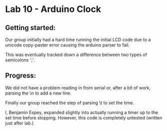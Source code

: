 Lab 10 - Arduino Clock
======

Getting started:
----------------
Our group initially had a hard time running the initial LCD code due to a unicode copy-paster error causing the arduino parser to fail.

This was eventually tracked down a difference between two types of semicolons ';'.

Progress:
---------
We did not have a problem reading in from serial or, after a bit of work, parsing the \n to add a new line.

Finally our group reached the step of parsing \t to set the time.

I, Benjamin Espey, expanded slightly into actually running a timer up to the set time before stopping. However, this code is completely untested (written just after lab.)
